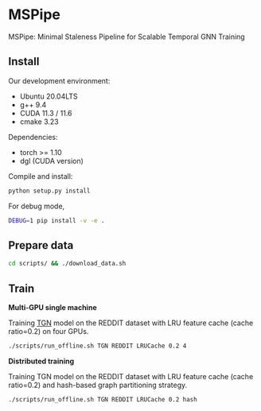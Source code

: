 # MSPipe

MSPipe: Minimal Staleness Pipeline for Scalable Temporal GNN Training

## Install

Our development environment:
- Ubuntu 20.04LTS
- g++ 9.4
- CUDA 11.3 / 11.6
- cmake 3.23

Dependencies:
- torch >= 1.10
- dgl (CUDA version) 

Compile and install: 
```sh
python setup.py install
```

For debug mode,
```sh
DEBUG=1 pip install -v -e .
```

## Prepare data

```sh
cd scripts/ && ./download_data.sh
```

## Train

**Multi-GPU single machine**

Training [TGN](https://arxiv.org/pdf/2006.10637v2.pdf) model on the REDDIT dataset with LRU feature cache (cache ratio=0.2) on four GPUs.
```sh
./scripts/run_offline.sh TGN REDDIT LRUCache 0.2 4
```

**Distributed training**

Training TGN model on the REDDIT dataset with LRU feature cache (cache ratio=0.2) and hash-based graph partitioning strategy.
```sh
./scripts/run_offline.sh TGN REDDIT LRUCache 0.2 hash 
```

